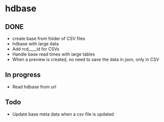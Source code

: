 # hdbase




## DONE

- create base from folder of CSV files
- hdbase with large data
- Add rcd____id for CSVs
- Handle base read times with large tables
- When a preview is created, no need to save the data in json, only in CSV


## In progress

- Read hdbase from url

## Todo 

- Update base meta data when a csv file is updated









